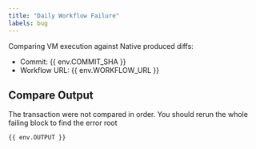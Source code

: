 ```yaml
---
title: "Daily Workflow Failure"
labels: bug
---
```


Comparing VM execution against Native produced diffs:

- Commit: {{ env.COMMIT_SHA }}
- Workflow URL: {{ env.WORKFLOW_URL }}

## Compare Output

The transaction were not compared in order. You should rerun the whole failing block to find the error root

```
{{ env.OUTPUT }}
```
